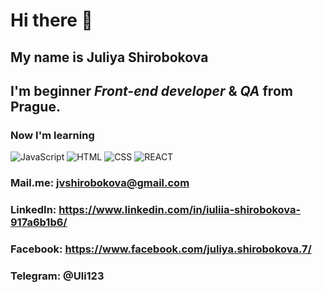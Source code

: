 # Hi there 👋 
## My name is **Juliya Shirobokova**
## I'm beginner *Front-end developer* & *QA* from Prague.
### Now I'm learning 
![JavaScript](https://img.shields.io/badge/-JavaScript-090909?style-for-the-badge&logo-JavaScript)
![HTML](https://img.shields.io/badge/-HTML-090909?style-for-the-badge&logo-html5)
![CSS](https://img.shields.io/badge/-CSS-090909?style-for-the-badge&logo-css3)
![REACT](https://img.shields.io/badge/-REACT-090909?style-for-the-badge&logo-react)
### Mail.me: jvshirobokova@gmail.com
### LinkedIn: https://www.linkedin.com/in/iuliia-shirobokova-917a6b1b6/
### Facebook: https://www.facebook.com/juliya.shirobokova.7/
### Telegram: @Uli123
<!--
**JuliyaShi/JuliyaShi** is a ✨ _special_ ✨ repository because its `README.md` (this file) appears on your GitHub profile.

Here are some ideas to get you started:

- 🔭 I’m currently working on ...
- 🌱 I’m currently learning ...
- 👯 I’m looking to collaborate on ...
- 🤔 I’m looking for help with ...
- 💬 Ask me about ...
- 📫 How to reach me: ...
- 😄 Pronouns: ...
- ⚡ Fun fact: ...
-->
